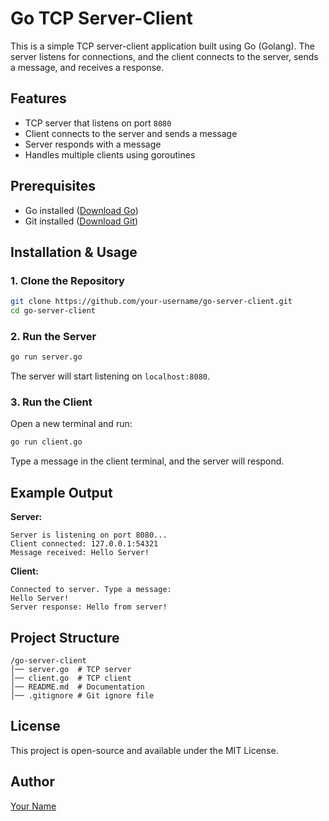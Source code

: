 # Go TCP Server-Client

This is a simple TCP server-client application built using Go (Golang). The server listens for connections, and the client connects to the server, sends a message, and receives a response.

## Features

- TCP server that listens on port `8080`
- Client connects to the server and sends a message
- Server responds with a message
- Handles multiple clients using goroutines

## Prerequisites

- Go installed ([Download Go](https://go.dev/dl/))
- Git installed ([Download Git](https://git-scm.com/downloads))

## Installation & Usage

### 1. Clone the Repository

```sh
git clone https://github.com/your-username/go-server-client.git
cd go-server-client
```

### 2. Run the Server

```sh
go run server.go
```

The server will start listening on `localhost:8080`.

### 3. Run the Client

Open a new terminal and run:

```sh
go run client.go
```

Type a message in the client terminal, and the server will respond.

## Example Output

**Server:**

```
Server is listening on port 8080...
Client connected: 127.0.0.1:54321
Message received: Hello Server!
```

**Client:**

```
Connected to server. Type a message:
Hello Server!
Server response: Hello from server!
```

## Project Structure

```
/go-server-client
│── server.go  # TCP server
│── client.go  # TCP client
│── README.md  # Documentation
│── .gitignore # Git ignore file
```

## License

This project is open-source and available under the MIT License.

## Author

[Your Name](https://github.com/your-username)
